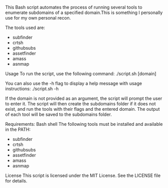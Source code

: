 

 This Bash script automates the process of running several tools to enumerate subdomains of a specified domain.This is something I personally use for my own personal recon.
 
 The tools used are:
 - subfinder
 - crtsh
 - githubsubs
 - assetfinder
 - amass
 - asnmap

 Usage
 To run the script, use the following command:
 ./script.sh [domain]
 
 You can also use the -h flag to display a help message with usage instructions:
 ./script.sh -h

 If the domain is not provided as an argument, the script will prompt the user to enter it.
 The script will then create the subdomains folder if it does not exist, and run the tools with their flags and the entered domain.
 The output of each tool will be saved to the subdomains folder.

 Requirements:
 Bash shell
 The following tools must be installed and available in the PATH:
 - subfinder
 - crtsh
 - githubsubs
 - assetfinder
 - amass
 - asnmap

 License
 This script is licensed under the MIT License. See the LICENSE file for details.
